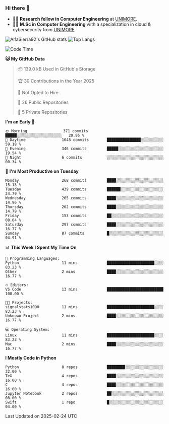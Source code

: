 ### Hi there 👋
- 👨‍💻 **Research fellow in Computer Engineering** at [UNIMORE](https://international.unimore.it/).
- 👨‍🎓 **M.Sc in Computer Engineering** with a specialization in cloud & cybersecurity from [UNIMORE](https://international.unimore.it/).


![AlfaSierra92's GitHub stats](https://github-readme-stats.vercel.app/api?username=AlfaSierra92&theme=nord)
![Top Langs](https://github-readme-stats.vercel.app/api/top-langs/?username=AlfaSierra92&theme=nord&layout=compact)

<!--START_SECTION:waka-->
![Code Time](http://img.shields.io/badge/Code%20Time-219%20hrs%2011%20mins-blue)

**🐱 My GitHub Data** 

> 📦 139.0 kB Used in GitHub's Storage 
 > 
> 🏆 30 Contributions in the Year 2025
 > 
> 🚫 Not Opted to Hire
 > 
> 📜 26 Public Repositories 
 > 
> 🔑 5 Private Repositories 
 > 
**I'm an Early 🐤** 

```text
🌞 Morning                371 commits         █████░░░░░░░░░░░░░░░░░░░░   20.95 % 
🌆 Daytime                1048 commits        ███████████████░░░░░░░░░░   59.18 % 
🌃 Evening                346 commits         █████░░░░░░░░░░░░░░░░░░░░   19.54 % 
🌙 Night                  6 commits           ░░░░░░░░░░░░░░░░░░░░░░░░░   00.34 % 
```
📅 **I'm Most Productive on Tuesday** 

```text
Monday                   268 commits         ████░░░░░░░░░░░░░░░░░░░░░   15.13 % 
Tuesday                  439 commits         ██████░░░░░░░░░░░░░░░░░░░   24.79 % 
Wednesday                265 commits         ████░░░░░░░░░░░░░░░░░░░░░   14.96 % 
Thursday                 262 commits         ████░░░░░░░░░░░░░░░░░░░░░   14.79 % 
Friday                   153 commits         ██░░░░░░░░░░░░░░░░░░░░░░░   08.64 % 
Saturday                 297 commits         ████░░░░░░░░░░░░░░░░░░░░░   16.77 % 
Sunday                   87 commits          █░░░░░░░░░░░░░░░░░░░░░░░░   04.91 % 
```


📊 **This Week I Spent My Time On** 

```text
💬 Programming Languages: 
Python                   11 mins             █████████████████████░░░░   83.23 % 
Other                    2 mins              ████░░░░░░░░░░░░░░░░░░░░░   16.77 % 

🔥 Editors: 
VS Code                  13 mins             █████████████████████████   100.00 % 

🐱‍💻 Projects: 
signalstats1090          11 mins             █████████████████████░░░░   83.23 % 
Unknown Project          2 mins              ████░░░░░░░░░░░░░░░░░░░░░   16.77 % 

💻 Operating System: 
Linux                    11 mins             █████████████████████░░░░   83.23 % 
Mac                      2 mins              ████░░░░░░░░░░░░░░░░░░░░░   16.77 % 
```

**I Mostly Code in Python** 

```text
Python                   8 repos             ████████░░░░░░░░░░░░░░░░░   32.00 % 
TeX                      4 repos             ████░░░░░░░░░░░░░░░░░░░░░   16.00 % 
C                        4 repos             ████░░░░░░░░░░░░░░░░░░░░░   16.00 % 
Jupyter Notebook         2 repos             ██░░░░░░░░░░░░░░░░░░░░░░░   08.00 % 
Swift                    1 repo              █░░░░░░░░░░░░░░░░░░░░░░░░   04.00 % 
```




 Last Updated on 2025-02-24 UTC
<!--END_SECTION:waka-->

<!--
**AlfaSierra92/AlfaSierra92** is a ✨ _special_ ✨ repository because its `README.md` (this file) appears on your GitHub profile.

Here are some ideas to get you started:

- 🔭 I’m currently working on ...
- 🌱 I’m currently learning ...
- 👯 I’m looking to collaborate on ...
- 🤔 I’m looking for help with ...
- 💬 Ask me about ...
- 📫 How to reach me: ...
- 😄 Pronouns: ...
- ⚡ Fun fact: ...
-->
